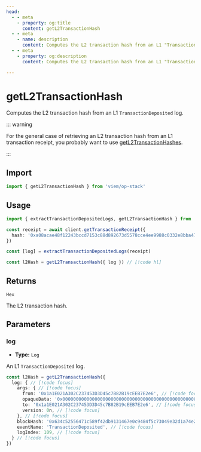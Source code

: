 ```yaml
---
head:
  - - meta
    - property: og:title
      content: getL2TransactionHash
  - - meta
    - name: description
      content: Computes the L2 transaction hash from an L1 "TransactionDeposited" log.
  - - meta
    - property: og:description
      content: Computes the L2 transaction hash from an L1 "TransactionDeposited" log.

---
```


# getL2TransactionHash

Computes the L2 transaction hash from an L1 `TransactionDeposited` log.

::: warning

For the general case of retrieving an L2 transaction hash from an L1 transaction receipt, you probably want to use [getL2TransactionHashes](./getL2TransactionHashes.md).

:::

## Import
```ts
import { getL2TransactionHash } from 'viem/op-stack'
```

## Usage

```ts
import { extractTransactionDepositedLogs, getL2TransactionHash } from 'viem/op-stack'

const receipt = await client.getTransactionReceipt({
  hash: '0xa08acae48f12243bccd7153c88d892673d5578cce4ee9988c0332e8bba47436b',
})

const [log] = extractTransactionDepositedLogs(receipt)

const l2Hash = getL2TransactionHash({ log }) // [!code hl]
```

## Returns

`Hex`

The L2 transaction hash.

## Parameters

### log

- **Type:** `Log`

An L1 `TransactionDeposited` log.

```ts
const l2Hash = getL2TransactionHash({ 
  log: { // [!code focus]
    args: { // [!code focus]
      from: '0x1a1E021A302C237453D3D45c7B82B19cEEB7E2e6', // [!code focus]
      opaqueData: '0x00000000000000000000000000000000000000000000000000000000000000000000000000000000000000000000000000000000000000000000000000000045000000000000520800', // [!code focus]
      to: '0x1a1E021A302C237453D3D45c7B82B19cEEB7E2e6', // [!code focus]
      version: 0n, // [!code focus]
    }, // [!code focus]
    blockHash: '0x634c52556471c589f42db9131467e0c9484f5c73049e32d1a74e2a4ce0f91d57', // [!code focus]
    eventName: 'TransactionDeposited', // [!code focus]
    logIndex: 109, // [!code focus]
  } // [!code focus]
})
```
